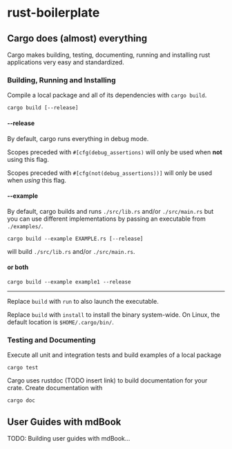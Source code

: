 # rust-boilerplate

## Cargo does (almost) everything

Cargo makes building, testing, documenting, running and installing rust applications very easy and standardized.

### Building, Running and Installing

Compile a local package and all of its dependencies with `cargo build`.

```console
cargo build [--release]
```

#### --release

By default, cargo runs everything in debug mode.

Scopes preceded with `#[cfg(debug_assertions)` will only be used when **not** using this flag.

Scopes preceded with `#[cfg(not(debug_assertions))]` will only be used when *using* this flag.

#### --example

By default, cargo builds and runs `./src/lib.rs` and/or `./src/main.rs` but you can use different implementations by passing an executable from `./examples/`.

```console
cargo build --example EXAMPLE.rs [--release]
```

will build `./src/lib.rs` and/or `./src/main.rs`.

#### or both

```console
cargo build --example example1 --release
```

***

Replace `build` with `run` to also launch the executable.

Replace `build` with `install` to install the binary system-wide. On Linux, the default location is `$HOME/.cargo/bin/`.

### Testing and Documenting

Execute all unit and integration tests and build examples of a local package

```console
cargo test
```

Cargo uses rustdoc (TODO insert link) to build documentation for your crate. Create documentation with

```console
cargo doc
```

## User Guides with mdBook

TODO: Building user guides with mdBook...
